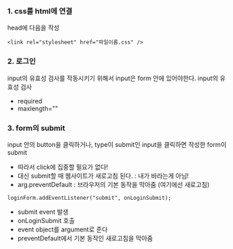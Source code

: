### 1. css를 html에 연결

head에 다음을 작성

```
<link rel="stylesheet" href="파일이름.css" />
```

### 2. 로그인

input의 유효성 검사를 작동시키기 위해서 input은 form 안에 있어야한다.
input의 유효성 검사

- required
- maxlength=""

### 3. form의 submit

input 안의 button을 클릭하거나, type이 submit인 input을 클릭하면 작성한 form이 submit

- 따라서 click에 집중할 필요가 없다!
- 대신 submit할 때 웹사이트가 새로고침 된다. : 내가 바라는게 아님!
- arg.preventDefault : 브라우저의 기본 동작을 막아줌 (여기에선 새로고침)

```
loginForm.addEventListener("submit", onLoginSubmit);
```

- submit event 발생
- onLoginSubmit 호출
- event object를 argument로 준다
- preventDefault에서 기본 동작인 새로고침을 막아줌
